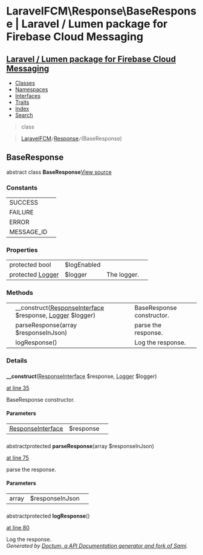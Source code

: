 # LaravelFCM\Response\BaseResponse | Laravel / Lumen package for Firebase Cloud Messaging    

## [Laravel / Lumen package for Firebase Cloud Messaging](../../index.md)

- [Classes](../../classes.md)
- [Namespaces](../../namespaces.md)
- [Interfaces](../../interfaces.md)
- [Traits](../../traits.md)
- [Index](../../doc-index.md)
- [Search](../../search.md)

>class

>    [LaravelFCM](../../LaravelFCM.md)` / `[Response](../../LaravelFCM/Response.md)` / `(BaseResponse)
## BaseResponse

abstract class **BaseResponse**[View source](https://github.com/code-lts/Laravel-FCM/blob/main/Response/BaseResponse.php)






### Constants

|   |   |
|---|---|
|SUCCESS||
|FAILURE||
|ERROR||
|MESSAGE_ID||

### Properties

|   |   |   |   |
|---|---|---|---|
|<a name="property_logEnabled"></a>protected bool|$logEnabled|||
|<a name="property_logger"></a>protected <abbr title="Monolog\Logger">Logger</abbr>|$logger|The logger.||
### Methods

|   |   |   |   |
|---|---|---|---|
||<a name="#method___construct"></a>__construct(<abbr title="Psr\Http\Message\ResponseInterface">ResponseInterface</abbr> $response, <abbr title="Monolog\Logger">Logger</abbr> $logger)|BaseResponse constructor.||
||<a name="#method_parseResponse"></a>parseResponse(array $responseInJson)|parse the response.||
||<a name="#method_logResponse"></a>logResponse()|Log the response.||


### Details
<a name id="method___construct"></a>

### 
  **__construct**(<abbr title="Psr\Http\Message\ResponseInterface">ResponseInterface</abbr> $response, <abbr title="Monolog\Logger">Logger</abbr> $logger)

[at line 35](https://github.com/code-lts/Laravel-FCM/blob/main/Response/BaseResponse.php#L35)

BaseResponse constructor.        

#### Parameters

|   |   |   |
|---|---|---|
|<abbr title="Psr\Http\Message\ResponseInterface">ResponseInterface</abbr>|$response||<abbr title="Monolog\Logger">Logger</abbr>|$logger|
<a name id="method_parseResponse"></a>

### 
abstractprotected  **parseResponse**(array $responseInJson)

[at line 75](https://github.com/code-lts/Laravel-FCM/blob/main/Response/BaseResponse.php#L75)

parse the response.        

#### Parameters

|   |   |   |
|---|---|---|
|array|$responseInJson|
<a name id="method_logResponse"></a>

### 
abstractprotected  **logResponse**()

[at line 80](https://github.com/code-lts/Laravel-FCM/blob/main/Response/BaseResponse.php#L80)

Log the response.        
_Generated by [Doctum, a API Documentation generator and fork of Sami](https://github.com/code-lts/doctum)._
